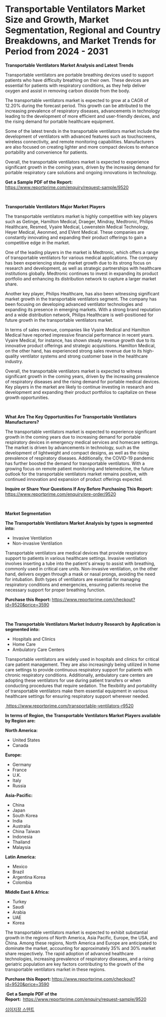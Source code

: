 <p><h1>Transportable Ventilators Market Size and Growth, Market Segmentation, Regional and Country Breakdowns, and Market Trends for Period from 2024 -  2031</h1></p><p><strong>Transportable Ventilators Market Analysis and Latest Trends</strong></p>
<p><p>Transportable ventilators are portable breathing devices used to support patients who have difficulty breathing on their own. These devices are essential for patients with respiratory conditions, as they help deliver oxygen and assist in removing carbon dioxide from the body.</p><p>The transportable ventilators market is expected to grow at a CAGR of 12.20% during the forecast period. This growth can be attributed to the increasing prevalence of respiratory diseases, advancements in technology leading to the development of more efficient and user-friendly devices, and the rising demand for portable healthcare equipment.</p><p>Some of the latest trends in the transportable ventilators market include the development of ventilators with advanced features such as touchscreens, wireless connectivity, and remote monitoring capabilities. Manufacturers are also focused on creating lighter and more compact devices to enhance portability and convenience for patients.</p><p>Overall, the transportable ventilators market is expected to experience significant growth in the coming years, driven by the increasing demand for portable respiratory care solutions and ongoing innovations in technology.</p></p>
<p><strong>Get a Sample PDF of the Report:&nbsp;</strong> <a href="https://www.reportprime.com/enquiry/request-sample/9520">https://www.reportprime.com/enquiry/request-sample/9520</a></p>
<p>&nbsp;</p>
<p><strong>Transportable Ventilators Major Market Players</strong></p>
<p><p>The transportable ventilators market is highly competitive with key players such as Getinge, Hamilton Medical, Draeger, Mindray, Medtronic, Philips Healthcare, Resmed, Vyaire Medical, Lowenstein Medical Technology, Heyer Medical, Aeonmed, and EVent Medical. These companies are constantly innovating and expanding their product offerings to gain a competitive edge in the market.</p><p>One of the leading players in the market is Medtronic, which offers a range of transportable ventilators for various medical applications. The company has been experiencing steady market growth due to its strong focus on research and development, as well as strategic partnerships with healthcare institutions globally. Medtronic continues to invest in expanding its product portfolio and enhancing its distribution network to capture a larger market share.</p><p>Another key player, Philips Healthcare, has also been witnessing significant market growth in the transportable ventilators segment. The company has been focusing on developing advanced ventilator technologies and expanding its presence in emerging markets. With a strong brand reputation and a wide distribution network, Philips Healthcare is well-positioned for future growth in the transportable ventilators market.</p><p>In terms of sales revenue, companies like Vyaire Medical and Hamilton Medical have reported impressive financial performance in recent years. Vyaire Medical, for instance, has shown steady revenue growth due to its innovative product offerings and strategic acquisitions. Hamilton Medical, on the other hand, has experienced strong sales revenue due to its high-quality ventilator systems and strong customer base in the healthcare industry.</p><p>Overall, the transportable ventilators market is expected to witness significant growth in the coming years, driven by the increasing prevalence of respiratory diseases and the rising demand for portable medical devices. Key players in the market are likely to continue investing in research and development and expanding their product portfolios to capitalize on these growth opportunities.</p></p>
<p>&nbsp;</p>
<p><strong>What Are The Key Opportunities For Transportable Ventilators Manufacturers?</strong></p>
<p><p>The transportable ventilators market is expected to experience significant growth in the coming years due to increasing demand for portable respiratory devices in emergency medical services and homecare settings. The market is driven by advancements in technology, such as the development of lightweight and compact designs, as well as the rising prevalence of respiratory diseases. Additionally, the COVID-19 pandemic has further boosted the demand for transportable ventilators. With a growing focus on remote patient monitoring and telemedicine, the future outlook for the transportable ventilators market remains positive, with continued innovation and expansion of product offerings expected.</p></p>
<p><strong>Inquire or Share Your Questions If Any Before Purchasing This Report:</strong> <a href="https://www.reportprime.com/enquiry/pre-order/9520">https://www.reportprime.com/enquiry/pre-order/9520</a></p>
<p>&nbsp;</p>
<p><strong>Market Segmentation</strong></p>
<p><strong>The Transportable Ventilators Market Analysis by types is segmented into:</strong></p>
<p><ul><li>Invasive Ventilation</li><li>Non-invasive Ventilation</li></ul></p>
<p><p>Transportable ventilators are medical devices that provide respiratory support to patients in various healthcare settings. Invasive ventilation involves inserting a tube into the patient's airway to assist with breathing, commonly used in critical care units. Non-invasive ventilation, on the other hand, delivers oxygen through a mask or nasal prongs, avoiding the need for intubation. Both types of ventilators are essential for managing respiratory conditions and emergencies, ensuring patients receive the necessary support for proper breathing function.</p></p>
<p><strong>Purchase this Report:&nbsp;</strong><a href="https://www.reportprime.com/checkout?id=9520&price=3590">https://www.reportprime.com/checkout?id=9520&price=3590</a></p>
<p>&nbsp;</p>
<p><strong>The Transportable Ventilators Market Industry Research by Application is segmented into:</strong></p>
<p><ul><li>Hospitals and Clinics</li><li>Home Care</li><li>Ambulatory Care Centers</li></ul></p>
<p><p>Transportable ventilators are widely used in hospitals and clinics for critical care patient management. They are also increasingly being utilized in home care settings to provide continuous respiratory support for patients with chronic respiratory conditions. Additionally, ambulatory care centers are adopting these ventilators for use during patient transfers or when conducting procedures that require sedation. The flexibility and portability of transportable ventilators make them essential equipment in various healthcare settings for ensuring respiratory support wherever needed.</p></p>
<p><a href="https://www.reportprime.com/transportable-ventilators-r9520">&nbsp;https://www.reportprime.com/transportable-ventilators-r9520</a></p>
<p><strong>In terms of Region, the Transportable Ventilators Market Players available by Region are:</strong></p>
<p>
    <p> <strong> North America: </strong>
        <ul>
            <li>United States</li>
            <li>Canada</li>
        </ul>
        </p> 
    <p> <strong> Europe: </strong>
        <ul>
            <li>Germany</li>
            <li>France</li>
            <li>U.K.</li>
            <li>Italy</li>
            <li>Russia</li>
        </ul>
        </p> 
    <p> <strong> Asia-Pacific: </strong>
        <ul>
            <li>China</li>
            <li>Japan</li>
            <li>South Korea</li>
            <li>India</li>
            <li>Australia</li>
            <li>China Taiwan</li>
            <li>Indonesia</li>
            <li>Thailand</li>
            <li>Malaysia</li>
        </ul>
        </p> 
    <p> <strong> Latin America: </strong>
        <ul>
            <li>Mexico</li>
            <li>Brazil</li>
            <li>Argentina Korea</li>
            <li>Colombia</li>
        </ul>
        </p> 
    <p> <strong> Middle East & Africa: </strong>
        <ul>
            <li>Turkey</li>
            <li>Saudi</li>
            <li>Arabia</li>
            <li>UAE</li>
            <li>Korea</li>
        </ul>
    </p>
    </p>
<p><p>The transportable ventilators market is expected to exhibit substantial growth in the regions of North America, Asia Pacific, Europe, the USA, and China. Among these regions, North America and Europe are anticipated to dominate the market, accounting for approximately 35% and 30% market share respectively. The rapid adoption of advanced healthcare technologies, increasing prevalence of respiratory diseases, and a rising geriatric population are key factors contributing to the growth of the transportable ventilators market in these regions.</p></p>
<p><strong>Purchase this Report: </strong><a href="https://www.reportprime.com/checkout?id=9520&price=3590">https://www.reportprime.com/checkout?id=9520&price=3590</a></p>
<p>&nbsp;<strong>Get a Sample PDF of the Report:&nbsp;&nbsp;</strong><a href="https://www.reportprime.com/enquiry/request-sample/9520">https://www.reportprime.com/enquiry/request-sample/9520</a></p>
<p><strong></strong></p>
<p><p><a href="https://github.com/vss5505pa7z1p/Market-Research-Report-List-1/blob/main/928119435553.md">십이지장 스텐트</a></p></p>